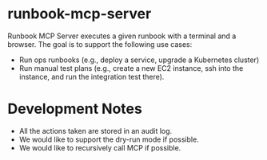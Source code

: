 # runbook-mcp-server

Runbook MCP Server executes a given runbook with a terminal and a browser. The goal is to support the following use cases:

- Run ops runbooks (e.g., deploy a service, upgrade a Kubernetes cluster)
- Run manual test plans (e.g., create a new EC2 instance, ssh into the instance, and run the integration test there).


# Development Notes

- All the actions taken are stored in an audit log.
- We would like to support the dry-run mode if possible.
- We would like to recursively call MCP if possible.
